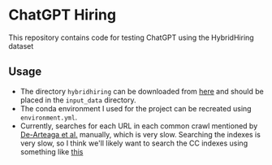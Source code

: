 # ChatGPT Hiring
This repository contains code for testing ChatGPT using the HybridHiring dataset

## Usage
* The directory `hybridhiring` can be downloaded from [here](https://www.microsoft.com/en-us/download/details.aspx?id=105296) 
and should be placed in the `input_data` directory.
* The conda environment I used for the project can be recreated using `environment.yml`.
* Currently, searches for each URL in each common crawl mentioned by [De-Arteaga et al.](https://arxiv.org/abs/1901.09451)
manually, which is very slow. Searching the indexes is very slow, so I think we'll likely want to search the CC indexes 
using something like [this](https://github.com/commoncrawl/cc-pyspark) 